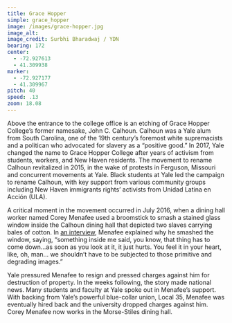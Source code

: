```yaml
---
title: Grace Hopper
simple: grace_hopper
image: /images/grace-hopper.jpg
image_alt:
image_credit: Surbhi Bharadwaj / YDN
bearing: 172
center:
  - -72.927613
  - 41.309938
marker: 
  - -72.927177
  - 41.309967
pitch: 40
speed: .13
zoom: 18.08
---
```


Above the entrance to the college office is an etching of Grace Hopper College’s former namesake, John C. Calhoun. Calhoun was a Yale alum from South Carolina, one of the 19th century’s foremost white supremacists and a politican who advocated for slavery as a “positive good.” In 2017, Yale changed the name to Grace Hopper College after years of activism from students, workers, and New Haven residents. The movement to rename Calhoun revitalized in 2015, in the wake of protests in Ferguson, Missouri and concurrent movements at Yale. Black students at Yale led the campaign to rename Calhoun, with key support from various community groups including New Haven immigrants rights’ activists from Unidad Latina en Acción (ULA). 

A critical moment in the movement occurred in July 2016, when a dining hall worker named Corey Menafee used a broomstick to smash a stained glass window inside the Calhoun dining hall that depicted two slaves carrying bales of cotton. In [an interview](https://www.democracynow.org/2016/7/15/exclusive_meet_yale_dishwasher_corey_menafee), Menafee explained why he smashed the window, saying, “something inside me said, you know, that thing has to come down...as soon as you look at it, it just hurts. You feel it in your heart, like, oh, man… we shouldn’t have to be subjected to those primitive and degrading images.”

Yale pressured Menafee to resign and pressed charges against him for destruction of property. In the weeks following, the story made national news. Many students and faculty at Yale spoke out in Menafee’s support. With backing from Yale’s powerful blue-collar union, Local 35, Menafee was eventually hired back and the university dropped charges against him. Corey Menafee now works in the Morse-Stiles dining hall. 

